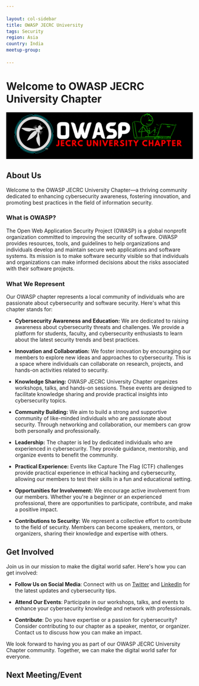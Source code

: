 ```yaml
---

layout: col-sidebar
title: OWASP JECRC University
tags: Security
region: Asia
country: India
meetup-group:

---
```

# Welcome to OWASP JECRC University Chapter

![OWASP Logo](/assets/images/OWASP_JECRC.png)

## About Us

Welcome to the OWASP JECRC University Chapter—a thriving community dedicated to enhancing cybersecurity awareness, fostering innovation, and promoting best practices in the field of information security.

### What is OWASP?

The Open Web Application Security Project (OWASP) is a global nonprofit organization committed to improving the security of software. OWASP provides resources, tools, and guidelines to help organizations and individuals develop and maintain secure web applications and software systems. Its mission is to make software security visible so that individuals and organizations can make informed decisions about the risks associated with their software projects.

### What We Represent

Our OWASP chapter represents a local community of individuals who are passionate about cybersecurity and software security. Here's what this chapter stands for:

- **Cybersecurity Awareness and Education:** We are dedicated to raising awareness about cybersecurity threats and challenges. We provide a platform for students, faculty, and cybersecurity enthusiasts to learn about the latest security trends and best practices.

- **Innovation and Collaboration:** We foster innovation by encouraging our members to explore new ideas and approaches to cybersecurity. This is a space where individuals can collaborate on research, projects, and hands-on activities related to security.

- **Knowledge Sharing:** OWASP JECRC University Chapter organizes workshops, talks, and hands-on sessions. These events are designed to facilitate knowledge sharing and provide practical insights into cybersecurity topics.

- **Community Building:** We aim to build a strong and supportive community of like-minded individuals who are passionate about security. Through networking and collaboration, our members can grow both personally and professionally.

- **Leadership:** The chapter is led by dedicated individuals who are experienced in cybersecurity. They provide guidance, mentorship, and organize events to benefit the community.

- **Practical Experience:** Events like Capture The Flag (CTF) challenges provide practical experience in ethical hacking and cybersecurity, allowing our members to test their skills in a fun and educational setting.

- **Opportunities for Involvement:** We encourage active involvement from our members. Whether you're a beginner or an experienced professional, there are opportunities to participate, contribute, and make a positive impact.

- **Contributions to Security:** We represent a collective effort to contribute to the field of security. Members can become speakers, mentors, or organizers, sharing their knowledge and expertise with others.

## Get Involved

Join us in our mission to make the digital world safer. Here's how you can get involved:

- **Follow Us on Social Media**: Connect with us on [Twitter](link-to-twitter) and [LinkedIn](link-to-linkedin) for the latest updates and cybersecurity tips.

- **Attend Our Events**: Participate in our workshops, talks, and events to enhance your cybersecurity knowledge and network with professionals.

- **Contribute**: Do you have expertise or a passion for cybersecurity? Consider contributing to our chapter as a speaker, mentor, or organizer. Contact us to discuss how you can make an impact.

We look forward to having you as part of our OWASP JECRC University Chapter community. Together, we can make the digital world safer for everyone.

Next Meeting/Event
---------------------
